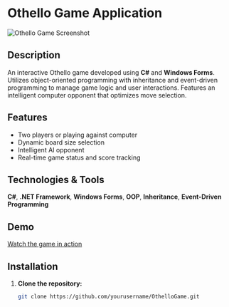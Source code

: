 # Othello Game Application

![Othello Game Screenshot](https://github.com/user-attachments/assets/10f4533a-7d86-49d4-a3bb-243f6a911e77)

## Description

An interactive Othello game developed using **C#** and **Windows Forms**.
Utilizes object-oriented programming with inheritance and event-driven programming to manage game logic and user interactions.
Features an intelligent computer opponent that optimizes move selection.

## Features

- Two players or playing against computer
- Dynamic board size selection
- Intelligent AI opponent
- Real-time game status and score tracking

## Technologies & Tools

**C#**, **.NET Framework**, **Windows Forms**, **OOP**, **Inheritance**, **Event-Driven Programming**

## Demo

[Watch the game in action](https://drive.google.com/file/d/1hDyzmLHcLvUdbY_WbIBFBXrmECBR7FX7/view?usp=drive_link)

## Installation

1. **Clone the repository:**

   ```bash
   git clone https://github.com/yourusername/OthelloGame.git
